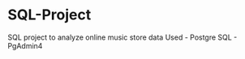 # SQL-Project
SQL project to analyze online music store data
Used - Postgre SQL
      - PgAdmin4
      
